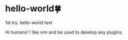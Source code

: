 # hello-world:four_leaf_clover:
1st try. hello-world test

Hi humans!
I like vim and be used to develop any plugins.
